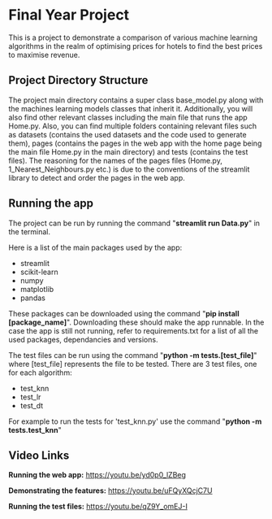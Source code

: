 # Final Year Project
This is a project to demonstrate a comparison of various machine learning algorithms in the realm of optimising prices for hotels to find the best prices to maximise revenue.

## Project Directory Structure
The project main directory contains a super class base_model.py along with the machines learning models classes that inherit it. Additionally, you will also find other relevant classes including the main file that runs the app Home.py. Also, you can find multiple folders containing relevant files such as datasets (contains the used datasets and the code used to generate them), pages (contains the pages in the web app with the home page being the main file Home.py in the main directory) and tests (contains the test files). The reasoning for the names of the pages files (Home.py, 1_Nearest_Neighbours.py etc.) is due to the conventions of the streamlit library to detect and order the pages in the web app.

## Running the app
The project can be run by running the command "**streamlit run Data.py**" in the terminal. 

Here is a list of the main packages used by the app:
* streamlit
* scikit-learn
* numpy
* matplotlib
* pandas

These packages can be downloaded using the command "**pip install [package_name]**". Downloading these should make the app runnable. In the case the app is still not running, refer to requirements.txt for a list of all the used packages, dependancies and versions.

The test files can be run using the command "**python -m tests.[test_file]**" where [test_file] represents the file to be tested. There are 3 test files, one for each algorithm:
* test_knn
* test_lr
* test_dt

For example to run the tests for 'test_knn.py' use the command "**python -m tests.test_knn**"

## Video Links
**Running the web app:** https://youtu.be/yd0p0_lZBeg

**Demonstrating the features:** https://youtu.be/uFQyXQcjC7U 

**Running the test files:** https://youtu.be/qZ9Y_omEJ-I
